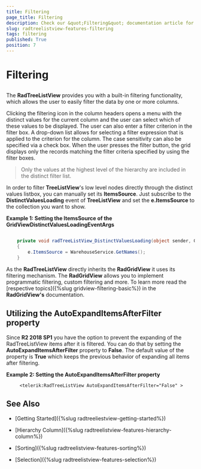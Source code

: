```yaml
---
title: Filtering
page_title: Filtering
description: Check our &quot;Filtering&quot; documentation article for the RadTreeListView {{ site.framework_name }} control.
slug: radtreelistview-features-filtering
tags: filtering
published: True
position: 7
---
```


# Filtering

## 

The __RadTreeListView__ provides you with a built-in filtering functionality, which allows the user to easily filter the data by one or more columns.

Clicking the filtering icon in the column headers opens a menu with the distinct values for the current column and the user can select which of these values to be displayed. The user can also enter a filter criterion in the filter box. A drop-down list allows for selecting a filter expression that is applied to the criterion for the column. The case sensitivity can also be specified via a check box. When the user presses the filter button, the grid displays only the records matching the filter criteria specified by using the filter boxes. 

>Only the values at the highest level of the hierarchy are included in the distinct filter list.

In order to filter __TreeListView__'s low level nodes directly through the distinct values listbox, you can manually set its __ItemsSource__. Just subscribe to the __DistinctValuesLoading__ event of __TreeListView__ and set the __e.ItemsSource__ to the collection you want to show.  

__Example 1: Setting the ItemsSource of the GridViewDistinctValuesLoadingEventArgs__
```C#

	private void radTreeListView_DistinctValuesLoading(object sender, GridView.GridViewDistinctValuesLoadingEventArgs e)
	{
	    e.ItemsSource = WarehouseService.GetNames();
	}
```

As the __RadTreeListView__ directly inherits the __RadGridView__ it uses its filtering mechanism. The __RadGridView__ allows you to implement programmatic filtering, custom filtering and more. To learn more read the [respective topics]({%slug gridview-filtering-basic%}) in the __RadGridView's__ documentation.

## Utilizing the AutoExpandItemsAfterFilter property

Since **R2 2018 SP1** you have the option to prevent the expanding of the RadTreeListView items after it is filtered. You can do that by setting the **AutoExpandItemsAfterFilter** property to **False**. The default value of the property is **True** which keeps the previous behavior of expanding all items after filtering.

__Example 2: Setting the AutoExpandItemsAfterFilter property__
```XAML
	 <telerik:RadTreeListView AutoExpandItemsAfterFilter="False" >
```

## See Also

 * [Getting Started]({%slug radtreeliestview-getting-started%})

 * [Hierarchy Column]({%slug radtreelistview-features-hierarchy-column%})

 * [Sorting]({%slug radtreelistview-features-sorting%})

 * [Selection]({%slug radtreelistview-features-selection%})

